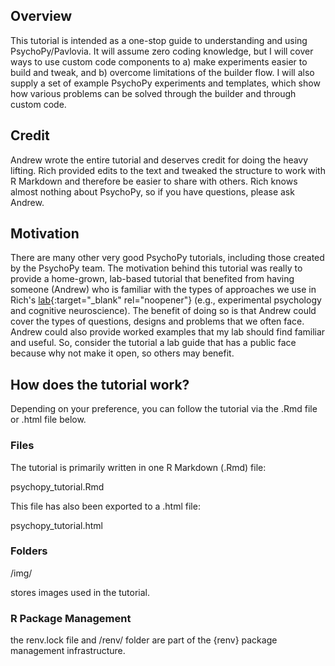 ## Overview ##

This tutorial is intended as a one-stop guide to understanding and using PsychoPy/Pavlovia. It will assume zero coding knowledge, but I will cover ways to use custom code components to a) make experiments easier to build and tweak, and b) overcome limitations of the builder flow. I will also supply a set of example PsychoPy experiments and templates, which show how various problems can be solved through the builder and through custom code.

## Credit ##

Andrew wrote the entire tutorial and deserves credit for doing the heavy lifting. Rich provided edits to the text and tweaked the structure to work with R Markdown 
and therefore be easier to share with others. Rich knows almost nothing about
PsychoPy, so if you have questions, please ask Andrew. 

## Motivation ##

There are many other very good PsychoPy tutorials, including those created by the 
PsychoPy team. The motivation behind this tutorial was really to provide a home-grown, lab-based tutorial that benefited from having someone (Andrew) who
is familiar with the types of approaches we use in Rich's [lab](https://www.rich-ramsey.com){:target="_blank" rel="noopener"} (e.g., experimental psychology and cognitive neuroscience). The benefit of doing so is that Andrew could cover the types of questions, designs and problems that we often face. Andrew could also provide worked examples that my lab should find familiar and useful. So, consider the tutorial a lab guide that has a public face because why not make it open, so others may benefit.

## How does the tutorial work? ##

Depending on your preference, you can follow the tutorial via the .Rmd file or
.html file below.

### Files ###

The tutorial is primarily written in one R Markdown (.Rmd) file:

psychopy_tutorial.Rmd

This file has also been exported to a .html file:

psychopy_tutorial.html

### Folders ###

/img/ 

stores images used in the tutorial.

### R Package Management ###

the renv.lock file and /renv/ folder are part of the {renv} package management
infrastructure. 

